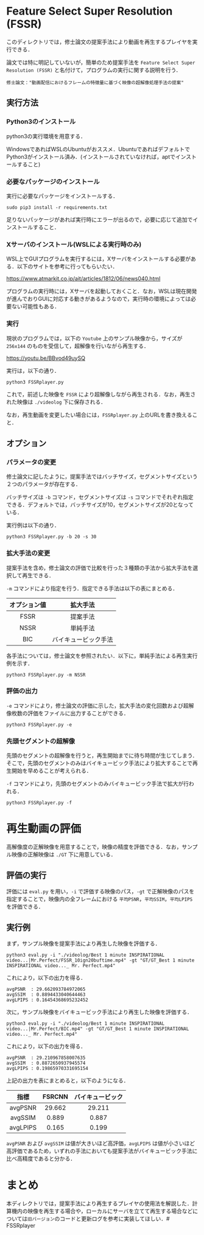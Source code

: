 # Feature Select Super Resolution (FSSR)

このディレクトリでは，修士論文の提案手法により動画を再生するプレイヤを実行できる．

論文では特に明記していないが，簡単のため提案手法を `Feature Select Super Resolution (FSSR)` と名付けて，プログラムの実行に関する説明を行う．

```
修士論文："動画配信におけるフレームの特徴量に基づく映像の超解像処理手法の提案"
```
## 実行方法
### Python3のインストール
python3の実行環境を用意する．

WindowsであればWSLのUbuntuがおススメ．UbuntuであればデフォルトでPython3がインストール済み．(インストールされていなければ，aptでインストールすること)

### 必要なパッケージのインストール
実行に必要なパッケージをインストールする．

```
sudo pip3 install -r requirements.txt
```

足りないパッケージがあれば実行時にエラーが出るので，必要に応じて追加でインストールすること．

### Xサーバのインストール(WSLによる実行時のみ)
WSL上でGUIプログラムを実行するには，Xサーバをインストールする必要がある．以下のサイトを参考に行ってもらいたい．

https://www.atmarkit.co.jp/ait/articles/1812/06/news040.html

プログラムの実行時には，Xサーバを起動しておくこと．なお，WSLは現在開発が進んでおりGUIに対応する動きがあるようなので，実行時の環境によっては必要ない可能性もある．

### 実行
現状のプログラムでは，以下の `Youtube` 上のサンプル映像から，サイズが `256x144` のものを受信して，超解像を行いながら再生する．

https://youtu.be/BBvod49uySQ

実行は，以下の通り．
```
python3 FSSRplayer.py
```

これで，前述した映像を `FSSR` により超解像しながら再生される．なお，再生された映像は `./videolog` 下に保存される．

なお，再生動画を変更したい場合には，`FSSRplayer.py` 上のURLを書き換えること．
## オプション
### パラメータの変更
修士論文に記したように，提案手法ではバッチサイズ，セグメントサイズという２つのパラメータが存在する．

バッチサイズは `-b` コマンド，セグメントサイズは `-s` コマンドでそれぞれ指定できる．デフォルトでは，バッチサイズが10，セグメントサイズが20となっている．

実行例は以下の通り．

```
python3 FSSRplayer.py -b 20 -s 30
```

### 拡大手法の変更
提案手法を含め，修士論文の評価で比較を行った３種類の手法から拡大手法を選択して再生できる．

`-m` コマンドにより指定を行う．指定できる手法は以下の表にまとめる．

|オプション値|拡大手法|
|:---:|:---:|
|FSSR|提案手法|
|NSSR|単純手法|
|BIC|バイキュービック手法|

各手法については，修士論文を参照されたい．以下に，単純手法による再生実行例を示す．
```
python3 FSSRplayer.py -m NSSR
```

### 評価の出力
`-e` コマンドにより，修士論文の評価に示した，拡大手法の変化回数および超解像枚数の評価をファイルに出力することができる．

```
python3 FSSRplayer.py -e
```

### 先頭セグメントの超解像
先頭のセグメントの超解像を行うと，再生開始までに待ち時間が生じてしまう．そこで，先頭のセグメントのみはバイキュービック手法により拡大することで再生開始を早めることが考えられる．

`-f` コマンドにより，先頭のセグメントのみバイキュービック手法で拡大が行われる．

```
python3 FSSRplayer.py -f
```

# 再生動画の評価

高解像度の正解映像を用意することで，映像の精度を評価できる．なお，サンプル映像の正解映像は `./GT` 下に用意している．

## 評価の実行
評価には `eval.py` を用い，`-i` で評価する映像のパス，`-gt` で正解映像のパスを指定することで，映像内の全フレームにおける `平均PSNR`，`平均SSIM`，`平均LPIPS` を評価できる．

## 実行例
まず，サンプル映像を提案手法により再生した映像を評価する．
```
python3 eval.py -i "./videolog/Best 1 minute INSPIRATIONAL video...|Mr.Perfect/FSSR_10ign20buftime.mp4" -gt "GT/GT_Best 1 minute INSPIRATIONAL video..._ Mr. Perfect.mp4"

```
これにより，以下の出力を得る．
```
avgPSNR  : 29.662093784972065
avgSSIM  : 0.8894433040644463
avgLPIPS : 0.16454368695232452
```

次に，サンプル映像をバイキュービック手法により再生した映像を評価する．
```
python3 eval.py -i "./videolog/Best 1 minute INSPIRATIONAL video...|Mr.Perfect/BIC.mp4" -gt "GT/GT_Best 1 minute INSPIRATIONAL video..._ Mr. Perfect.mp4"
```
これにより，以下の出力を得る．
```
avgPSNR  : 29.210967858007635
avgSSIM  : 0.8872650937945574
avgLPIPS : 0.19865970331695154
```

上記の出力を表にまとめると，以下のようになる．

|指標|FSRCNN|バイキュービック|
|:---:|:---:|:---:|
|avgPSNR|29.662|29.211|
|avgSSIM|0.889|0.887|
|avgLPIPS|0.165|0.199|

`avgPSNR` および `avgSSIM` は値が大きいほど高評価，`avgLPIPS` は値が小さいほど高評価であるため，いずれの手法においても提案手法がバイキュービック手法に比べ高精度であると分かる．

# まとめ
本ディレクトリでは，提案手法により再生するプレイヤの使用法を解説した．計算機内の映像を再生する場合や，ローカルにサーバを立てて再生する場合などについては`旧バージョン`のコードと更新ログを参考に実装してほしい．# FSSRplayer
